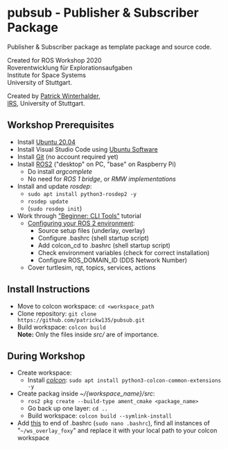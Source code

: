 # pubsub - Publisher & Subscriber Package
Publisher & Subscriber package as template package and source code.  

Created for ROS Workshop 2020  
Roverentwicklung für Explorationsaufgaben  
Institute for Space Systems  
University of Stuttgart.

Created by [Patrick Winterhalder](),  
[IRS](https://www.irs.uni-stuttgart.de/en/), University of Stuttgart.  
  
  
  

## Workshop Prerequisites
* Install [Ubuntu 20.04]()
* Install Visual Studio Code using [Ubuntu Software](https://wiki.ubuntuusers.de/Ubuntu_Software/)
* Install [Git](https://linuxconfig.org/how-to-install-git-on-ubuntu-20-04-lts-focal-fossa-linux) (no account required yet)
* Install [ROS2](https://index.ros.org/doc/ros2/Installation/Foxy/Linux-Install-Debians/) ("desktop" on PC, "base" on Raspberry Pi)
  * Do install _argcomplete_
  * No need for _ROS 1 bridge_, or _RMW implementations_
* Install and update _rosdep_:
  * `sudo apt install python3-rosdep2 -y`
  * `rosdep update`
  * (`sudo rosdep init`)
* Work through ["Beginner: CLI Tools"](https://index.ros.org/doc/ros2/Tutorials/) tutorial
  * [Configuring your ROS 2 environment](https://index.ros.org/doc/ros2/Tutorials/Configuring-ROS2-Environment/):
    * Source setup files (underlay, overlay)
    * Configure .bashrc (shell startup script)
    * Add colcon_cd to .bashrc (shell startup script)
    * Check environment variables (check for correct installation)
    * Configure ROS_DOMAIN_ID (DDS Network Number)
  * Cover turtlesim, rqt, topics, services, actions

## Install Instructions
* Move to colcon workspace: `cd <workspace_path`
* Clone repository: `git clone https://github.com/patrickw135/pubsub.git`
* Build workspace: `colcon build`  
__Note:__ Only the files inside _src/_ are of importance.


## During Workshop
* Create workspace:
  * Install [_colcon_](https://index.ros.org/doc/ros2/Tutorials/Colcon-Tutorial/#colcon): `sudo apt install python3-colcon-common-extensions -y`
* Create packag inside _~/{workspace_name}/src_:
  * `ros2 pkg create --build-type ament_cmake <package_name>`
  * Go back up one layer: `cd ..`
  * Build workspace: `colcon build --symlink-install`
* Add [this](https://github.com/patrickw135/pubsub/blob/main/bashrc_addons.txt) to end of .bashrc (`sudo nano .bashrc`), find all instances of "`~/ws_overlay_foxy`" and replace it with your local path to your colcon workspace  
